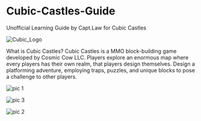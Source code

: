 # Cubic-Castles-Guide
Unofficial Learning Guide by Capt.Law for Cubic Castles

![Cubic_Logo](https://user-images.githubusercontent.com/71716743/94008412-92bde000-fdd5-11ea-993f-5f59669e8d2e.jpg)

What is Cubic Castles? Cubic Castles is a MMO block-building game developed by Cosmic Cow LLC. Players explore an enormous map where every players has their own realm, that players design themselves.  Design a platforming adventure, employing traps, puzzles, and unique blocks to pose a challenge to other players.

![pic 1](https://user-images.githubusercontent.com/71716743/94008952-5939a480-fdd6-11ea-896a-e37d281b3e58.jpg)


![pic 3](https://user-images.githubusercontent.com/71716743/94009180-b2a1d380-fdd6-11ea-84ad-e1d3d0652b7e.jpg)

![pic 2](https://user-images.githubusercontent.com/71716743/94009186-b46b9700-fdd6-11ea-9baa-40170207ca11.jpg)
